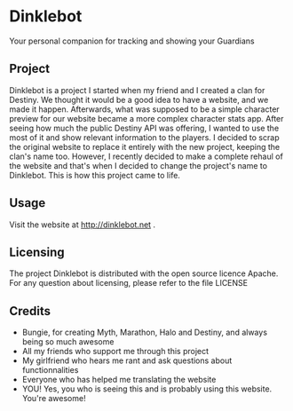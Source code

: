 # Dinklebot
Your personal companion for tracking and showing your Guardians

## Project
Dinklebot is a project I started when my friend and I created a clan for Destiny. 
We thought it would be a good idea to have a website, and we made it happen. 
Afterwards, what was supposed to be a simple character preview for our website became a more complex character stats app. 
After seeing how much the public Destiny API was offering, I wanted to use the most of it and show relevant information to the players. 
I decided to scrap the original website to replace it entirely with the new project, keeping the clan's name too. 
However, I recently decided to make a complete rehaul of the website and that's when I decided to change the project's 
name to Dinklebot. This is how this project came to life.

## Usage
Visit the website at http://dinklebot.net .

## Licensing
The project Dinklebot is distributed with the open source licence Apache. 
For any question about licensing, please refer to the file LICENSE

## Credits
- Bungie, for creating Myth, Marathon, Halo and Destiny, and always being so much awesome
- All my friends who support me through this project
- My girlfriend who hears me rant and ask questions about functionnalities
- Everyone who has helped me translating the website
- YOU! Yes, you who is seeing this and is probably using this website. You're awesome!
